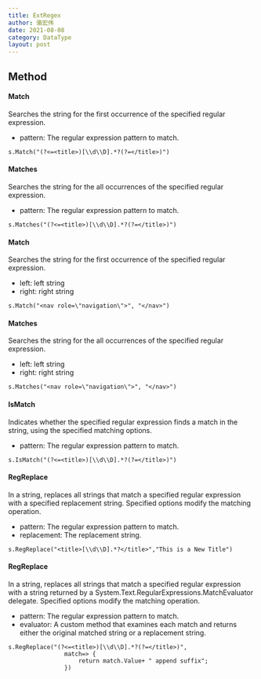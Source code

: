 ```yaml
---
title: ExtRegex
author: 骆宏伟
date: 2021-08-08
category: DataType
layout: post
---
```


## Method

#### Match
Searches the string for the first occurrence of the specified regular expression.
+ pattern:
The regular expression pattern to match.
```
s.Match("(?<=<title>)[\\d\\D].*?(?=</title>)")
```

#### Matches
Searches the string for the all occurrences of the specified regular expression.
+ pattern:
The regular expression pattern to match.
```
s.Matches("(?<=<title>)[\\d\\D].*?(?=</title>)")
```

#### Match
Searches the string for the first occurrence of the specified regular expression.
+ left:
left string
+ right:
right string
```
s.Match("<nav role=\"navigation\">", "</nav>")
```

#### Matches
Searches the string for the all occurrences of the specified regular expression.
+ left:
left string
+ right:
right string
```
s.Matches("<nav role=\"navigation\">", "</nav>")
```

#### IsMatch
Indicates whether the specified regular expression finds a match in the string, using the specified matching options.
+ pattern:
The regular expression pattern to match.
```
s.IsMatch("(?<=<title>)[\\d\\D].*?(?=</title>)")
```

#### RegReplace
In a string, replaces all strings that match a specified regular expression with a specified replacement string. Specified options modify the matching operation.
+ pattern:
The regular expression pattern to match.
+ replacement:
The replacement string.
```
s.RegReplace("<title>[\\d\\D].*?</title>","This is a New Title")
```

#### RegReplace
In a string, replaces all strings that match a specified regular expression with a string returned by a System.Text.RegularExpressions.MatchEvaluator delegate. Specified options modify the matching operation.
+ pattern:
The regular expression pattern to match.
+ evaluator:
A custom method that examines each match and returns either the original matched string or a replacement string.
```
s.RegReplace("(?<=<title>)[\\d\\D].*?(?=</title>)",
                match=> {
                    return match.Value+ " append suffix";
                })
```